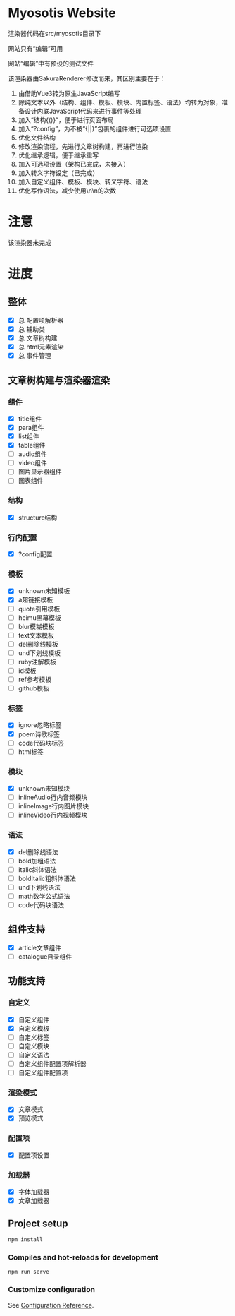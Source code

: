 # Myosotis Website

渲染器代码在src/myosotis目录下

网站只有“编辑”可用

网站“编辑”中有预设的测试文件

该渲染器由SakuraRenderer修改而来，其区别主要在于：

1. 由借助Vue3转为原生JavaScript编写
2. 除纯文本以外（结构、组件、模板、模块、内置标签、语法）均转为对象，准备设计内联JavaScript代码来进行事件等处理
3. 加入“结构{()}”，便于进行页面布局
4. 加入“?config”，为不被“{||}”包裹的组件进行可选项设置
5. 优化文件结构
6. 修改渲染流程，先进行文章树构建，再进行渲染
7. 优化继承逻辑，便于继承重写
8. 加入可选项设置（架构已完成，未接入）
9. 加入转义字符设定（已完成）
10. 加入自定义组件、模板、模块、转义字符、语法
11. 优化写作语法，减少使用\\n\\n的次数

# 注意

该渲染器未完成

# 进度

## 整体

- [X] 总 配置项解析器
- [X] 总 辅助类
- [X] 总 文章树构建
- [X] 总 html元素渲染
- [X] 总 事件管理

## 文章树构建与渲染器渲染

### 组件

- [X] title组件
- [X] para组件
- [X] list组件
- [X] table组件
- [ ] audio组件
- [ ] video组件
- [ ] 图片显示器组件
- [ ] 图表组件

### 结构

- [X] structure结构

### 行内配置

- [X] ?config配置

### 模板

- [X] unknown未知模板
- [X] a超链接模板
- [ ] quote引用模板
- [ ] heimu黑幕模板
- [ ] blur模糊模板
- [ ] text文本模板
- [ ] del删除线模板
- [ ] und下划线模板
- [ ] ruby注解模板
- [ ] id模板
- [ ] ref参考模板
- [ ] github模板

### 标签

- [X] ignore忽略标签
- [X] poem诗歌标签
- [ ] code代码块标签
- [ ] html标签

### 模块

- [X] unknown未知模块
- [ ] inlineAudio行内音频模块
- [ ] inlineImage行内图片模块
- [ ] inlineVideo行内视频模块

### 语法

- [X] del删除线语法
- [ ] bold加粗语法
- [ ] italic斜体语法
- [ ] boldItalic粗斜体语法
- [ ] und下划线语法
- [ ] math数学公式语法
- [ ] code代码块语法

## 组件支持

- [X] article文章组件
- [ ] catalogue目录组件

## 功能支持

### 自定义

- [X] 自定义组件
- [X] 自定义模板
- [ ] 自定义标签
- [ ] 自定义模块
- [ ] 自定义语法
- [ ] 自定义组件配置项解析器
- [ ] 自定义组件配置项

### 渲染模式

- [X] 文章模式
- [X] 预览模式

### 配置项

- [X] 配置项设置

### 加载器

- [X] 字体加载器
- [X] 文章加载器

## Project setup

```
npm install
```

### Compiles and hot-reloads for development

```
npm run serve
```

### Customize configuration

See [Configuration Reference](https://cli.vuejs.org/config/).
